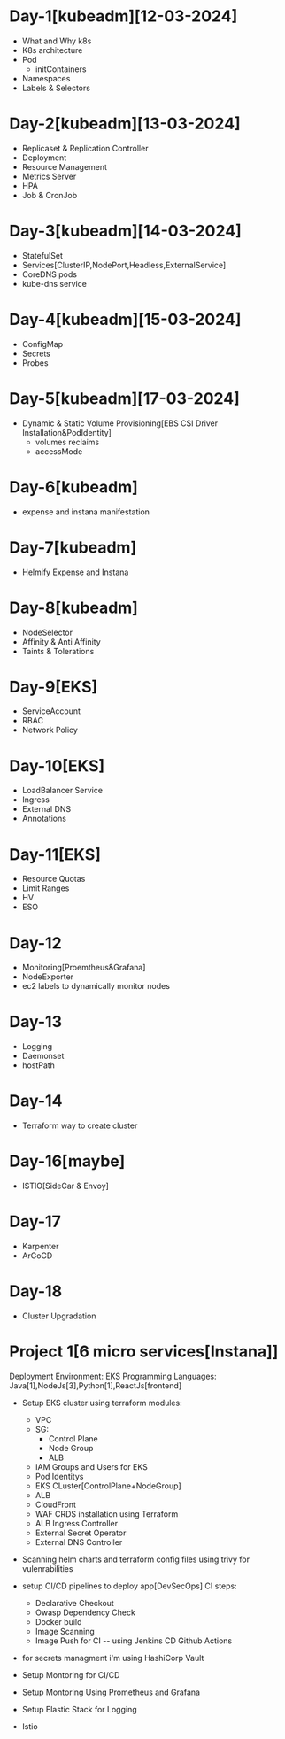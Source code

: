 # Day-1[kubeadm][12-03-2024]
- What and Why k8s
- K8s architecture
- Pod
  - initContainers
- Namespaces
- Labels & Selectors
# Day-2[kubeadm][13-03-2024]
- Replicaset & Replication Controller
- Deployment
- Resource Management
- Metrics Server
- HPA
- Job & CronJob
# Day-3[kubeadm][14-03-2024]
- StatefulSet
- Services[ClusterIP,NodePort,Headless,ExternalService]
- CoreDNS pods
- kube-dns service
# Day-4[kubeadm][15-03-2024]
- ConfigMap
- Secrets
- Probes
# Day-5[kubeadm][17-03-2024]
- Dynamic & Static Volume Provisioning[EBS CSI Driver Installation&PodIdentity]
  - volumes reclaims
  - accessMode
# Day-6[kubeadm]
- expense and instana manifestation
# Day-7[kubeadm]
- Helmify Expense and Instana
# Day-8[kubeadm]
- NodeSelector
- Affinity & Anti Affinity
- Taints & Tolerations
# Day-9[EKS]
- ServiceAccount
- RBAC
- Network Policy
# Day-10[EKS]
- LoadBalancer Service
- Ingress
- External DNS
- Annotations
# Day-11[EKS]
- Resource Quotas
- Limit Ranges
- HV
- ESO
# Day-12
- Monitoring[Proemtheus&Grafana]
- NodeExporter
- ec2 labels to dynamically monitor nodes
# Day-13
- Logging
- Daemonset
- hostPath
# Day-14
- Terraform way to create cluster
# Day-16[maybe]
- ISTIO[SideCar & Envoy]
# Day-17
- Karpenter
- ArGoCD
# Day-18
- Cluster Upgradation 






# Project 1[6 micro services[Instana]]
Deployment Environment: EKS
Programming Languages: Java[1],NodeJs[3],Python[1],ReactJs[frontend]

- Setup EKS cluster using terraform
  modules:
  - VPC
  - SG:
     - Control Plane
     - Node Group
     - ALB
  - IAM Groups and Users for EKS 
  - Pod Identitys
  - EKS CLuster[ControlPlane+NodeGroup]
  - ALB
  - CloudFront
  - WAF
  CRDS installation using Terraform
  - ALB Ingress Controller
  - External Secret Operator
  - External DNS Controller
- Scanning helm charts and terraform config files using trivy for vulenrabilities

- setup CI/CD pipelines to deploy app[DevSecOps]
  CI steps:
  - Declarative Checkout
  - Owasp Dependency Check
  - Docker build
  - Image Scanning
  - Image Push
  for CI -- using Jenkins CD Github Actions

- for secrets managment i'm using HashiCorp Vault
- Setup Montoring for CI/CD 
- Setup Montoring Using Prometheus and Grafana
- Setup Elastic Stack for Logging
- Istio

